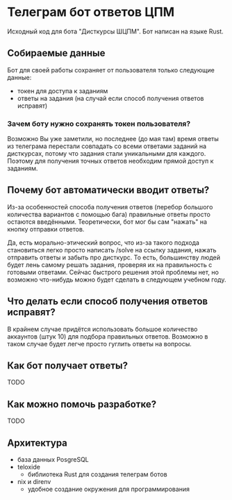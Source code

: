 # Телеграм бот ответов ЦПМ

Исходный код для бота "Дисткурсы ШЦПМ". Бот написан на языке Rust.

## Собираемые данные

Бот для своей работы сохраняет от пользователя только следующие данные:
- токен для доступа к заданиям
- ответы на задания (на случай если способ получения ответов исправят)

### Зачем боту нужно сохранять токен пользователя?

Возможно Вы уже заметили, но последнее (до мая там) время ответы из телеграма перестали совпадать со всеми ответами заданий на дисткурсах, потому что задания стали уникальными для каждого. Поэтому для получения точных ответов необходим прямой доступ к заданиям.

## Почему бот автоматически вводит ответы?

Из-за особенностей способа получения ответов (перебор большого количества вариантов с помощью бага) правильные ответы просто остаются введёнными. Теоретически, бот мог бы сам "нажать" на кнопку отправки ответов.

Да, есть морально-этический вопрос, что из-за такого подхода становиться легко просто написать /solve на ссылку задания, нажать отправить ответы и забыть про дисткурс. То есть, большинству людей будет лень самому решать задания, проверяя их на правильность с готовыми ответами. Сейчас быстрого решения этой проблемы нет, но возможно что-нибудь можно будет сделать в следующем учебном году.

## Что делать если способ получения ответов исправят?

В крайнем случае придётся использовать большое количество аккаунтов (штук 10) для подбора правильных ответов. Возможно в таком случае будет легче просто гуглить ответы на вопросы.

## Как бот получает ответы?

TODO

## Как можно помочь разработке?

TODO

## Архитектура
- база данных PosgreSQL
- teloxide
    - библиотека Rust для создания телеграм ботов
- nix и direnv
    - удобное создание окружения для программирования
